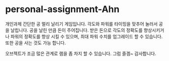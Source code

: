 # personal-assignment-Ahn
개인과제
간단한 공 멀리 날리기 게임입니다.
각도와 파워를 타이밍을 맞추어 눌러서 공을 날립니다.
공을 날린 만큼 돈이 주어집니다.
받은 돈으로 각도의 정확도를 향상시키거나 파워의 정확도를 향상 시킬 수 있으며, 
최대 파워 수치를 업그레이드 할 수 있습니다.
또한 공을 사는 것도 가능 합니다.

오브젝트가 조금 많은 관계로 램을 좀 차지 할 수 있습니다.
그럼 즐겜~
감사합니다.
